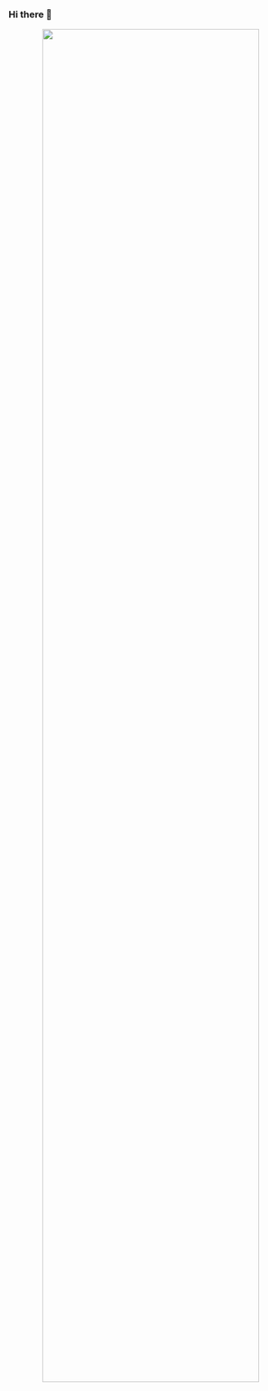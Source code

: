 ### Hi there 👋

<!--
**Eemiaa/Eemiaa** is a ✨ _special_ ✨ repository because its `README.md` (this file) appears on your GitHub profile.

Here are some ideas to get you started:

- 🔭 I’m currently working on ...
- 🌱 I’m currently learning ...
- 👯 I’m looking to collaborate on ...
- 🤔 I’m looking for help with ...
- 💬 Ask me about ...
- 📫 How to reach me: ...
- 😄 Pronouns: ...
- ⚡ Fun fact: ...
-->
<!--![meusetup](https://user-images.githubusercontent.com/88001551/172949582-f3f498a5-2ebb-4161-a243-51027e534fe7.jpg)-->

<div align="center">
<img src="https://user-images.githubusercontent.com/88001551/172949582-f3f498a5-2ebb-4161-a243-51027e534fe7.jpg" style="height:60vh; width: 40vw">
</div>

